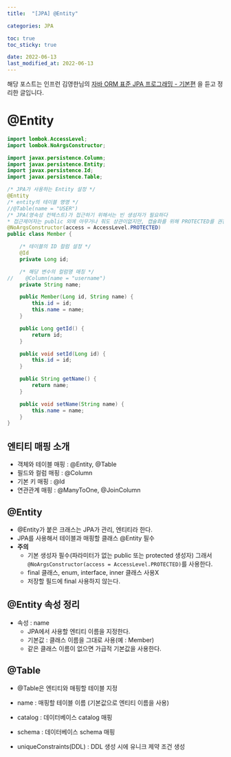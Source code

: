 ```yaml
---
title:  "[JPA] @Entity"

categories: JPA

toc: true
toc_sticky: true

date: 2022-06-13
last_modified_at: 2022-06-13
---
```


해당 포스트는 인프런 김영한님의 [자바 ORM 표준 JPA 프로그래밍 - 기본편](https://www.inflearn.com/course/ORM-JPA-Basic/dashboard) 을 듣고 정리한 글입니다.

# @Entity

```java
import lombok.AccessLevel;
import lombok.NoArgsConstructor;

import javax.persistence.Column;
import javax.persistence.Entity;
import javax.persistence.Id;
import javax.persistence.Table;

/* JPA가 사용하는 Entity 설정 */
@Entity
/* entity의 테이블 명명 */
//@Table(name = "USER")
/* JPA(영속성 컨텍스트)가 접근하기 위해서는 빈 생성자가 필요하다
* 접근제어자는 public 외에 아무거나 줘도 상관이없지만, 캡슐화를 위해 PROTECTED를 권장 */
@NoArgsConstructor(access = AccessLevel.PROTECTED)
public class Member {

    /* 테이블의 ID 컬럼 설정 */
    @Id
    private Long id;

    /* 해당 변수의 컬럼명 매칭 */
//    @Column(name = "username")
    private String name;

    public Member(Long id, String name) {
        this.id = id;
        this.name = name;
    }

    public Long getId() {
        return id;
    }

    public void setId(Long id) {
        this.id = id;
    }

    public String getName() {
        return name;
    }

    public void setName(String name) {
        this.name = name;
    }
}
```

## 엔티티 매핑 소개

- 객체와 테이블 매핑 : @Entity, @Table
- 필드와 컬럼 매핑 : @Column
- 기본 키 매핑 : @Id
- 연관관계 매핑 : @ManyToOne, @JoinColumn

## @Entity

- @Entity가 붙은 크래스는 JPA가 관리, 엔티티라 한다.
- JPA를 사용해서 테이블과 매핑할 클래스 @Entity 필수
- **주의**
  - 기본 생성자 필수(파라미터가 없는 public 또는 protected 생성자) 그래서 `@NoArgsConstructor(access = AccessLevel.PROTECTED)`를 사용한다.
  - final 클래스, enum, interface, inner 클래스 사용X
  - 저장할 필드에 final 사용하지 않는다.

## @Entity 속성 정리

- 속성 : name
  - JPA에서 사용할 엔티티 이름을 지정한다.
  - 기본값 : 클래스 이름을 그대로 사용(예 : Member)
  - 같은 클래스 이름이 없으면 가급적 기본값을 사용한다.

## @Table

- @Table은 엔티티와 매핑할 테이블 지정

- name : 매핑할 테이블 이름 (기본값으로 엔티티 이름을 사용)
- catalog : 데이터베이스 catalog 매핑
- schema : 데이터베이스 schema 매핑
- uniqueConstraints(DDL) : DDL 생성 시에 유니크 제약 조건 생성




